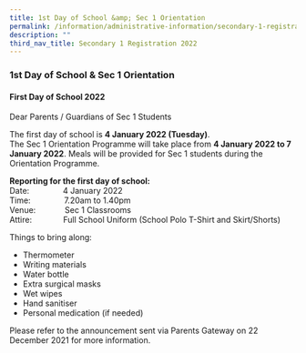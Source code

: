 ```yaml
---
title: 1st Day of School &amp; Sec 1 Orientation
permalink: /information/administrative-information/secondary-1-registration/sec-1-orientation-programme/
description: ""
third_nav_title: Secondary 1 Registration 2022
---
```

### **1st Day of School &amp; Sec 1 Orientation**
#### **First Day of School 2022**
Dear Parents / Guardians of Sec 1 Students&nbsp;  
  
The first day of school is&nbsp;**4 January 2022 (Tuesday)**.&nbsp;<br>
The Sec 1 Orientation Programme will take place from&nbsp;**4 January 2022 to 7 January 2022**. Meals will be provided for Sec 1 students during the Orientation Programme.

**Reporting for the first day of school:**<br>
Date: &nbsp;&nbsp;&nbsp;&nbsp;&nbsp;&nbsp;&nbsp;&nbsp;&nbsp;&nbsp;&nbsp;&nbsp;&nbsp; 4 January 2022  
Time: &nbsp;&nbsp;&nbsp;&nbsp;&nbsp;&nbsp;&nbsp;&nbsp;&nbsp;&nbsp;&nbsp;&nbsp;&nbsp; 7.20am to 1.40pm  
Venue: &nbsp;&nbsp;&nbsp;&nbsp;&nbsp;&nbsp;&nbsp;&nbsp;&nbsp;&nbsp;&nbsp; Sec 1 Classrooms  
Attire:&nbsp;&nbsp;&nbsp;&nbsp;&nbsp;&nbsp;&nbsp;&nbsp;&nbsp;&nbsp;&nbsp;&nbsp;&nbsp; Full School Uniform (School Polo T-Shirt and Skirt/Shorts)

Things to bring along:  
* Thermometer  
* Writing materials  
* Water bottle  
* Extra surgical masks  
* Wet wipes&nbsp;  
* Hand sanitiser  
* Personal medication (if needed)

Please refer to the announcement sent via Parents Gateway on 22 December 2021 for more information.
